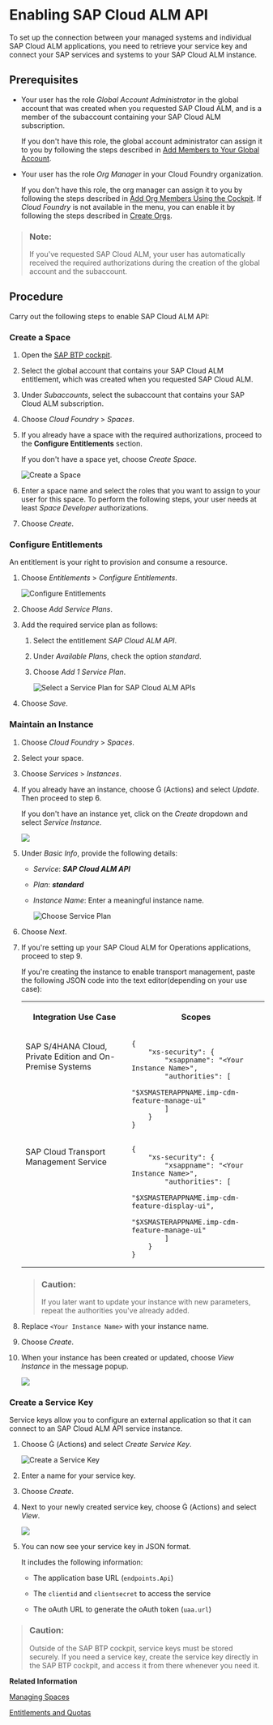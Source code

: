 <!-- loio704b5dc854f549888a238f94015e1eac -->

<link rel="stylesheet" type="text/css" href="../css/sap-icons.css"/>

# Enabling SAP Cloud ALM API

To set up the connection between your managed systems and individual SAP Cloud ALM applications, you need to retrieve your service key and connect your SAP services and systems to your SAP Cloud ALM instance.





<a name="loio704b5dc854f549888a238f94015e1eac__section_wpy_rnj_jmb"/>

## Prerequisites

-   Your user has the role *Global Account Administrator* in the global account that was created when you requested SAP Cloud ALM, and is a member of the subaccount containing your SAP Cloud ALM subscription.

    If you don't have this role, the global account administrator can assign it to you by following the steps described in [Add Members to Your Global Account](https://help.sap.com/viewer/65de2977205c403bbc107264b8eccf4b/LATEST/en-US/4a0491330a164f5a873fa630c7f45f06.html).

-   Your user has the role *Org Manager* in your Cloud Foundry organization.

    If you don't have this role, the org manager can assign it to you by following the steps described in [Add Org Members Using the Cockpit](https://help.sap.com/viewer/65de2977205c403bbc107264b8eccf4b/LATEST/en-US/a4eeaf179ee646b99558f27c0bae7b3e.html). If *Cloud Foundry* is not available in the menu, you can enable it by following the steps described in [Create Orgs](https://help.sap.com/viewer/65de2977205c403bbc107264b8eccf4b/LATEST/en-US/a9b1f5445a17427f844a5a43ac53d378.html).


> ### Note:  
> If you've requested SAP Cloud ALM, your user has automatically received the required authorizations during the creation of the global account and the subaccount.



<a name="loio704b5dc854f549888a238f94015e1eac__section_lv5_hh4_xlb"/>

## Procedure

Carry out the following steps to enable SAP Cloud ALM API:



### Create a Space

1.  Open the [SAP BTP cockpit](https://cockpit.eu10.hana.ondemand.com/cockpit).

2.  Select the global account that contains your SAP Cloud ALM entitlement, which was created when you requested SAP Cloud ALM.

3.  Under *Subaccounts*, select the subaccount that contains your SAP Cloud ALM subscription.

4.  Choose *Cloud Foundry* \> *Spaces*.

5.  If you already have a space with the required authorizations, proceed to the **Configure Entitlements** section.

    If you don't have a space yet, choose *Create Space*.

     ![Create a Space](images/Enabling_APIs_-_Create_Space_f46e85f.png) 

6.  Enter a space name and select the roles that you want to assign to your user for this space. To perform the following steps, your user needs at least *Space Developer* authorizations.

7.  Choose *Create*.




### Configure Entitlements

An entitlement is your right to provision and consume a resource.

1.  Choose *Entitlements* \> *Configure Entitlements*.

     ![Configure Entitlements](images/Enabling_APIs_-_Configure_Entitlements_a560903.png) 

2.  Choose *Add Service Plans*.

3.  Add the required service plan as follows:

    1.  Select the entitlement *SAP Cloud ALM API*.

    2.  Under *Available Plans*, check the option *standard*.

    3.  Choose *Add 1 Service Plan*.

         ![Select a Service Plan for SAP Cloud ALM APIs](images/Enabling_APIs_-_Add_Service_Plan_f2a4ae2.png) 


4.  Choose *Save*.




### Maintain an Instance

1.  Choose *Cloud Foundry* \> *Spaces*.

2.  Select your space.

3.  Choose *Services* \> *Instances*.

4.  If you already have an instance, choose <span class="SAP-icons"></span> \(Actions\) and select *Update*. Then proceed to step 6.

    If you don't have an instance yet, click on the *Create* dropdown and select *Service Instance*.

     ![](images/Create_Service_Instance_f00749a.png) 

5.  Under *Basic Info*, provide the following details:

    -   *Service*: ***SAP Cloud ALM API***

    -   *Plan*: ***standard***

    -   *Instance Name*: Enter a meaningful instance name.

         ![Choose Service Plan](images/Enabling_APIs_-_Standard_Service_Plan_b9cfbff.png) 


6.  Choose *Next*.

7.  If you're setting up your SAP Cloud ALM for Operations applications, proceed to step 9.

    If you're creating the instance to enable transport management, paste the following JSON code into the text editor\(depending on your use case\):


    <table>
    <tr>
    <th valign="top">

    Integration Use Case


    
    </th>
    <th valign="top">

    Scopes


    
    </th>
    </tr>
    <tr>
    <td valign="top">

    SAP S/4HANA Cloud, Private Edition and On-Premise Systems


    
    </td>
    <td valign="top">

    ```
    {
        "xs-security": {
            "xsappname": "<Your Instance Name>",
            "authorities": [
            	"$XSMASTERAPPNAME.imp-cdm-feature-manage-ui"
            ]
        }
    }
    
    ```


    
    </td>
    </tr>
    <tr>
    <td valign="top">

    SAP Cloud Transport Management Service


    
    </td>
    <td valign="top">

    ```
    {
        "xs-security": {
            "xsappname": "<Your Instance Name>",
            "authorities": [
    			"$XSMASTERAPPNAME.imp-cdm-feature-display-ui",
    			"$XSMASTERAPPNAME.imp-cdm-feature-manage-ui"
            ]
        }
    }
    
    ```


    
    </td>
    </tr>
    </table>
    
    > ### Caution:  
    > If you later want to update your instance with new parameters, repeat the authorities you've already added.

8.  Replace `<Your Instance Name>` with your instance name.

9.  Choose *Create*.

10. When your instance has been created or updated, choose *View Instance* in the message popup.

     ![](images/SUI-ViewInstance_d96e211.png) 




### Create a Service Key

Service keys allow you to configure an external application so that it can connect to an SAP Cloud ALM API service instance.

1.  Choose <span class="SAP-icons"></span> \(Actions\) and select *Create Service Key*.

     ![Create a Service Key](images/Enabling_APIs_-_Create_Service_Key_515c433.png) 

2.  Enter a name for your service key.

3.  Choose *Create*.

4.  Next to your newly created service key, choose <span class="SAP-icons"></span> \(Actions\) and select *View*.

     ![](images/SUI-ViewServiceKey_7add56b.png) 

5.  You can now see your service key in JSON format.

    It includes the following information:

    -   The application base URL \(`endpoints.Api`\)

    -   The `clientid` and `clientsecret` to access the service

    -   The oAuth URL to generate the oAuth token \(`uaa.url`\)



> ### Caution:  
> Outside of the SAP BTP cockpit, service keys must be stored securely. If you need a service key, create the service key directly in the SAP BTP cockpit, and access it from there whenever you need it.

**Related Information**  


[Managing Spaces](http://help.sap.com/viewer/65de2977205c403bbc107264b8eccf4b/LATEST/en-US/5209d55d8dd84228897112b0655d999b.html)

[Entitlements and Quotas](https://help.sap.com/viewer/3504ec5ef16548778610c7e89cc0eac3/Cloud/en-US/00aa2c23479d42568b18882b1ca90d79.html)

